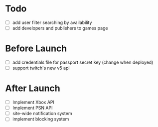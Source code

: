 # Todo
- [ ] add user filter searching by availability
- [ ] add developers and publishers to games page

# Before Launch
- [ ] add credentials file for passport secret key (change when deployed)
- [ ] support twitch's new v5 api

# After Launch
- [ ] Implement Xbox API
- [ ] Implement PSN API
- [ ] site-wide notification system
- [ ] implement blocking system
